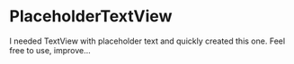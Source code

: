 # PlaceholderTextView
I needed TextView with placeholder text and quickly created this one. Feel free to use, improve...
